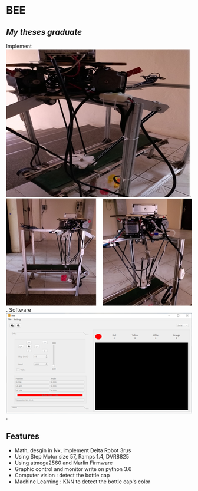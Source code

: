 # BEE

## _My theses graduate_

Implement
![image info](./Image/result_1.png).
![image info](./Image/result_2.png).
Software
![image info](./Image/software_1.png).

## Features
- Math, desgin in Nx, implement Delta Robot 3rus
- Using Step Motor size 57, Ramps 1.4, DVR8825
- Using atmega2560 and Marlin Firmware 
- Graphic control and monitor write on python 3.6
- Computer vision : detect the bottle cap
- Machine Learning : KNN to detect the bottle cap's color
